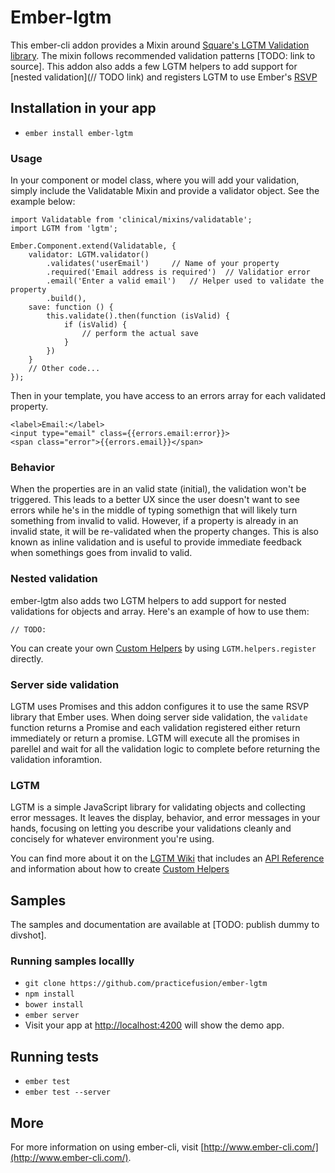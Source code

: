 # Ember-lgtm

This ember-cli addon provides a Mixin around [Square's LGTM Validation library](https://github.com/square/lgtm). The mixin follows recommended validation patterns [TODO: link to source]. This addon also adds a few LGTM helpers to add support for [nested validation](// TODO link) and registers LGTM to use Ember's [RSVP](http://emberjs.com/api/classes/RSVP.Promise.html)

## Installation in your app

* `ember install ember-lgtm`

### Usage

In your component or model class, where you will add your validation, simply include the Validatable Mixin and provide a validator object. See the example below: 

```
import Validatable from 'clinical/mixins/validatable';
import LGTM from 'lgtm';

Ember.Component.extend(Validatable, {
    validator: LGTM.validator()
        .validates('userEmail')     // Name of your property
        .required('Email address is required')  // Validatior error
        .email('Enter a valid email')   // Helper used to validate the property
        .build(),
    save: function () {
        this.validate().then(function (isValid) {
            if (isValid) {
                // perform the actual save
            }
        })
    }
    // Other code...
});
```

Then in your template, you have access to an errors array for each validated property. 

```
<label>Email:</label>
<input type="email" class={{errors.email:error}}>
<span class="error">{{errors.email}}</span>
```

### Behavior

When the properties are in an valid state (initial), the validation won't be triggered. This leads to a better UX since the user doesn't want to see errors while he's in the middle of typing somethign that will likely turn something from invalid to valid. However, if a property is already in an invalid state, it will be re-validated when the property changes. This is also known as inline validation and is useful to provide immediate feedback when somethings goes from invalid to valid. 

### Nested validation

ember-lgtm also adds two LGTM helpers to add support for nested validations for objects and array. Here's an example of how to use them:

```
// TODO: 
```

You can create your own [Custom Helpers](https://github.com/square/lgtm/wiki/Custom-Helpers) by using `LGTM.helpers.register` directly.  

### Server side validation

LGTM uses Promises and this addon configures it to use the same RSVP library that Ember uses. When doing server side validation, the `validate` function returns a Promise and each validation registered either return immediately or return a promise. LGTM will execute all the promises in parellel and wait for all the validation logic to complete before returning the validation inforamtion. 

### LGTM 

LGTM is a simple JavaScript library for validating objects and collecting error messages. It leaves the display, behavior, and error messages in your hands, focusing on letting you describe your validations cleanly and concisely for whatever environment you're using.

You can find more about it on the [LGTM Wiki](https://github.com/square/lgtm/wiki) that includes an [API Reference](https://github.com/square/lgtm/wiki/API-Reference) and information about how to create [Custom Helpers](https://github.com/square/lgtm/wiki/Custom-Helpers)

## Samples

The samples and documentation are available at [TODO: publish dummy to divshot]. 

### Running samples locallly

* `git clone https://github.com/practicefusion/ember-lgtm` 
* `npm install`
* `bower install`
* `ember server`
* Visit your app at [http://localhost:4200](http://localhost:4200) will show the demo app.

## Running tests

* `ember test`
* `ember test --server`

## More 

For more information on using ember-cli, visit [http://www.ember-cli.com/](http://www.ember-cli.com/).
